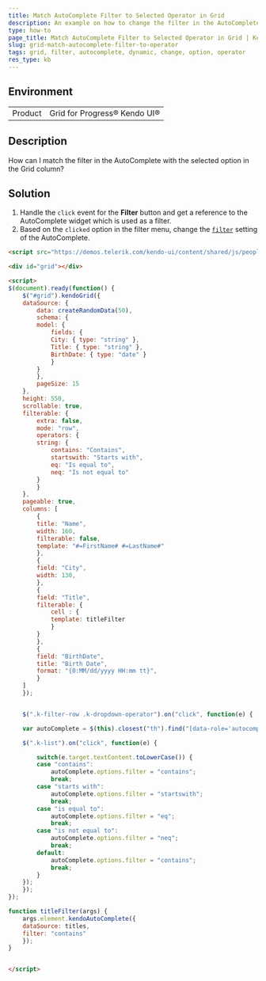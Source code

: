 ```yaml
---
title: Match AutoComplete Filter to Selected Operator in Grid
description: An example on how to change the filter in the AutoComplete to match the selected operator in a Kendo UI Grid.
type: how-to
page_title: Match AutoComplete Filter to Selected Operator in Grid | Kendo UI Grid
slug: grid-match-autocomplete-filter-to-operator
tags: grid, filter, autocomplete, dynamic, change, option, operator
res_type: kb
---
```


## Environment

<table>
 <tr>
  <td>Product</td>
  <td>Grid for Progress® Kendo UI®</td>
 </tr>
</table>

## Description

How can I match the filter in the AutoComplete with the selected option in the Grid column?

## Solution

1. Handle the `click` event for the **Filter** button and get a reference to the AutoComplete widget which is used as a filter.
1. Based on the `clicked` option in the filter menu, change the [`filter`](https://docs.telerik.com/kendo-ui/api/javascript/ui/autocomplete/configuration/filter) setting of the AutoComplete.

```html
<script src="https://demos.telerik.com/kendo-ui/content/shared/js/people.js"></script>

<div id="grid"></div>

<script>
$(document).ready(function() {
    $("#grid").kendoGrid({
    dataSource: {
        data: createRandomData(50),
        schema: {
        model: {
            fields: {
            City: { type: "string" },
            Title: { type: "string" },
            BirthDate: { type: "date" }
            }
        }
        },
        pageSize: 15
    },
    height: 550,
    scrollable: true,
    filterable: {
        extra: false,
        mode: "row",
        operators: {
        string: {
            contains: "Contains",
            startswith: "Starts with",
            eq: "Is equal to",
            neq: "Is not equal to"
        }
        }
    },
    pageable: true,
    columns: [
        {
        title: "Name",
        width: 160,
        filterable: false,
        template: "#=FirstName# #=LastName#"
        },
        {
        field: "City",
        width: 130,
        },
        {
        field: "Title",
        filterable: {
            cell : {
            template: titleFilter
            }
        }
        },
        {
        field: "BirthDate",
        title: "Birth Date",
        format: "{0:MM/dd/yyyy HH:mm tt}",
        }
    ]
    });


    $(".k-filter-row .k-dropdown-operator").on("click", function(e) {

    var autoComplete = $(this).closest("th").find("[data-role='autocomplete']").getKendoAutoComplete();

    $(".k-list").on("click", function(e) {

        switch(e.target.textContent.toLowerCase()) {
        case "contains":
            autoComplete.options.filter = "contains";
            break;
        case "starts with":
            autoComplete.options.filter = "startswith";
            break;
        case "is equal to":
            autoComplete.options.filter = "eq";
            break;
        case "is not equal to":
            autoComplete.options.filter = "neq";
            break;
        default:
            autoComplete.options.filter = "contains";
            break;
        }
    });
    });
});

function titleFilter(args) {
    args.element.kendoAutoComplete({
    dataSource: titles,
    filter: "contains"
    });
}


</script>
```
